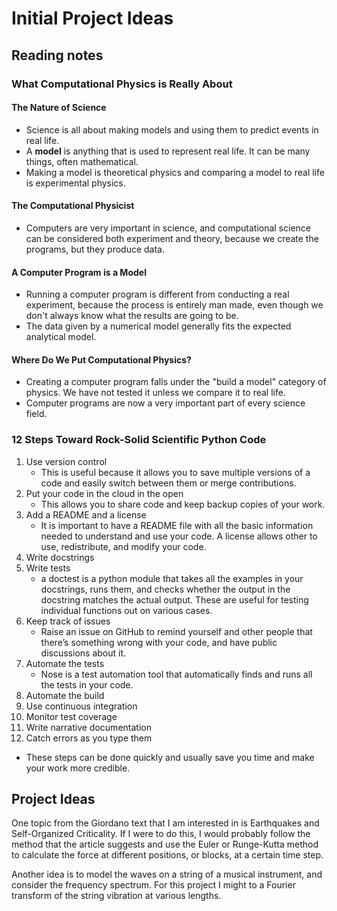 # Initial Project Ideas

## Reading notes

### What Computational Physics is Really About

#### The Nature of Science

* Science is all about making models and using them to predict events in real life.
* A **model** is anything that is used to represent real life. It can be many things, often mathematical.
* Making a model is theoretical physics and comparing a model to real life is experimental physics. 

#### The Computational Physicist

* Computers are very important in science, and computational science can be considered both experiment and theory, because we create the programs, but they produce data. 

#### A Computer Program is a Model

* Running a computer program is different from conducting a real experiment, because the process is entirely man made, even though we don't always know what the results are going to be. 
* The data given by a numerical model generally fits the expected analytical model.

#### Where Do We Put Computational Physics?

* Creating a computer program falls under the "build a model" category of physics. We have not tested it unless we compare it to real life. 
* Computer programs are now a very important part of every science field. 

### 12 Steps Toward Rock-Solid Scientific Python Code

1. Use version control
    * This is useful because it allows you to save multiple versions of a code and easily switch between them or merge contributions.
2. Put your code in the cloud in the open
    * This allows you to share code and keep backup copies of your work.
3. Add a README and a license
    * It is important to have a README file with all the basic information needed to understand and use your code. A license allows other to use, redistribute, and modify your code. 
4. Write docstrings
5. Write tests
    * a doctest is a python module that takes all the examples in your docstrings, runs them, and checks whether the output in the docstring matches the actual output. These are useful for testing individual functions out on various cases. 
6. Keep track of issues
    * Raise an issue on GitHub to remind yourself and other people that there’s something wrong with your code, and have public discussions about it. 
7. Automate the tests
    * Nose is a test automation tool that automatically finds and runs all the tests in your code. 
8. Automate the build
9. Use continuous integration
10. Monitor test coverage
11. Write narrative documentation
12. Catch errors as you type them

* These steps can be done quickly and usually save you time and make your work more credible. 

## Project Ideas

One topic from the Giordano text that I am interested in is Earthquakes and Self-Organized Criticality. If I were to do this, I would probably follow the method that the article suggests and use the Euler or Runge-Kutta method to calculate the force at different positions, or blocks, at a certain time step.   
  
Another idea is to model the waves on a string of a musical instrument, and consider the frequency spectrum. For this project I might to a Fourier transform of the string vibration at various lengths.
